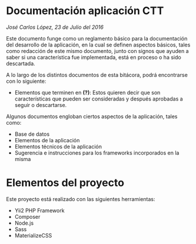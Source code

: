 # Documentación aplicación CTT
*José Carlos López, 23 de Julio del 2016*

Este documento funge como un reglamento básico para la documentación del desarrollo de la aplicación, en la cual se definen aspectos básicos, tales como redacción de este mismo documento, junto con signos que ayuden a saber si una característica fue implementada, está en proceso o ha sido descartada.

A lo largo de los distintos documentos de esta bitácora, podrá encontrarse con lo siguiente:

+ Elementos que terminen en **(?)**: Estos quieren decir que son características que pueden ser consideradas y después aprobadas a seguir o descartarse.

Algunos documentos engloban ciertos aspectos de la aplicación, tales como:

+ Base de datos
+ Elementos de la aplicación
+ Elementos técnicos de la aplicación
+ Sugerencia e instrucciones para los frameworks incorporados en la misma
    
# Elementos del proyecto

Este proyecto está realizado con las siguientes herramientas:

+ Yii2 PHP Framework
+ Composer
+ Node.js
+ Sass
+ MaterializeCSS